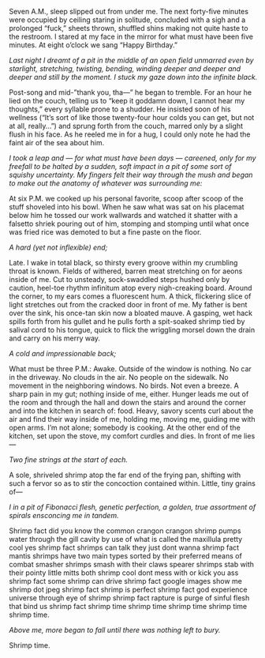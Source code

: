 Seven A.M., sleep slipped out from under me. The next forty-five minutes were occupied by ceiling staring in solitude, concluded with a sigh and a prolonged “fuck,” sheets thrown, shuffled shins making not quite haste to the restroom. I stared at my face in the mirror for what must have been five minutes. At eight o’clock we sang “Happy Birthday.” 

*Last night I dreamt of a pit in the middle of an open field unmarred even by starlight, stretching, twisting, bending, winding deeper and deeper and deeper and still by the moment. I stuck my gaze down into the infinite black.*

Post-song and mid-”thank you, tha—” he began to tremble. For an hour he lied on the couch, telling us to “keep it goddamn down, I cannot hear my thoughts,” every syllable prone to a shudder. He insisted soon of his wellness (“It’s sort of like those twenty-four hour colds you can get, but not at all, really…”) and sprung forth from the couch, marred only by a slight flush in his face. As he reeled me in for a hug, I could only note he had the faint air of the sea about him.

*I took a leap and — for what must have been days — careened, only for my freefall to be halted by a sudden, soft impact in a pit of some sort of squishy uncertainty. My fingers felt their way through the mush and began to make out the anatomy of whatever was surrounding me:*

At six P.M. we cooked up his personal favorite, scoop after scoop of the stuff shoveled into his bowl. When he saw what was sat on his placemat below him he tossed our work wallwards and watched it shatter with a falsetto shriek pouring out of him, stomping and stomping until what once was fried rice was demoted to but a fine paste on the floor.

*A hard (yet not inflexible) end;*

Late. I wake in total black, so thirsty every groove within my crumbling throat is known. Fields of withered, barren meat stretching on for aeons inside of me. Cut to unsteady, sock-swaddled steps hushed only by caution, heel-toe rhythm infinitum atop every nigh-creaking board. Around the corner, to my ears comes a fluorescent hum. A thick, flickering slice of light stretches out from the cracked door in front of me. My father is bent over the sink, his once-tan skin now a bloated mauve. A gasping, wet hack spills forth from his gullet and he pulls forth a spit-soaked shrimp tied by salival cord to his tongue, quick to flick the wriggling morsel down the drain and carry on his merry way. 

*A cold and impressionable back;*

What must be three P.M.: Awake. Outside of the window is nothing. No car in the driveway. No clouds in the air. No people on the sidewalk. No movement in the neighboring windows. No birds. Not even a breeze. A sharp pain in my gut; nothing inside of me, either. Hunger leads me out of the room and through the hall and down the stairs and around the corner and into the kitchen in search of: food. Heavy, savory scents curl about the air and find their way inside of me, holding me, moving me, guiding me with open arms. I’m not alone; somebody is cooking. At the other end of the kitchen, set upon the stove, my comfort curdles and dies. In front of me lies—

*Two fine strings at the start of each.*

A sole, shriveled shrimp atop the far end of the frying pan, shifting with such a fervor so as to stir the concoction contained within. Little, tiny grains of—

*I in a pit of Fibonacci flesh, genetic perfection, a golden, true assortment of spirals ensconcing me in tandem.*

Shrimp fact did you know the common crangon crangon shrimp pumps water through the gill cavity by use of what is called the maxillula pretty cool yes shrimp fact shrimps can talk they just dont wanna shrimp fact mantis shrimps have two main types sorted by their preferred means of combat smasher shrimps smash with their claws spearer shrimps stab with their pointy little mitts both shrimp cool dont mess with or kick you ass shrimp fact some shrimp can drive shrimp fact google images show me shrimp dot jpeg shrimp fact shrimp is perfect shrimp fact god experience universe through eye of shrimp shrimp fact rapture is purge of sinful flesh that bind us shrimp fact shrimp time shrimp time shrimp time shrimp time shrimp time.

*Above me, more began to fall until there was nothing left to bury.*

Shrimp time.